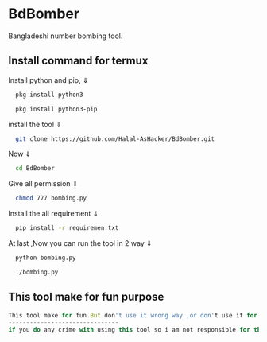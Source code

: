 
# BdBomber

Bangladeshi number bombing tool.



## Install command for termux
Install python and pip, ⇓

```bash
  pkg install python3
```
```bash
  pkg install python3-pip
```
install the tool ⇓

```bash
  git clone https://github.com/Halal-AsHacker/BdBomber.git
```
Now ⇓

```bash
  cd BdBomber
```

 Give all permission ⇓

```bash
  chmod 777 bombing.py
```
Install the all requirement ⇓

```bash
  pip install -r requiremen.txt
```
At last ,Now  you can run the tool in 2 way ⇓

```bash
  python bombing.py
```
```bash
  ./bombing.py
```

## This tool make for fun purpose

```javascript
This tool make for fun.But don't use it wrong way ,or don't use it for disturb anyone
-------------------------------
if you do any crime with using this tool so i am not responsible for this.
```

